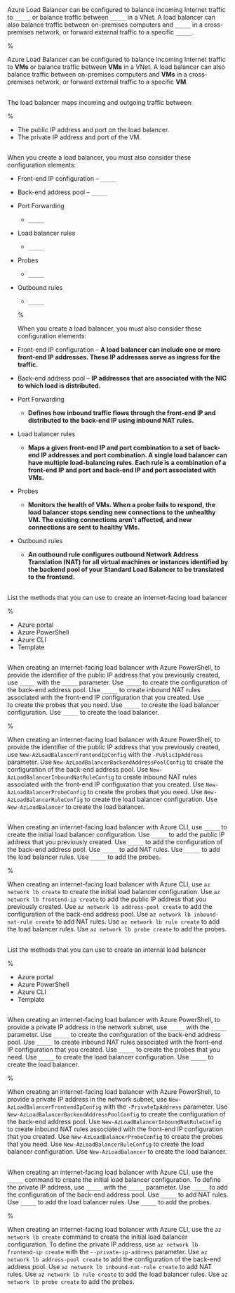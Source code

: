 ##

Azure Load Balancer can be configured to balance incoming Internet traffic to `_____` or balance traffic between `_____` in a VNet. A load balancer can also balance traffic between on-premises computers and `_____` in a cross-premises network, or forward external traffic to a specific `_____`.

%

Azure Load Balancer can be configured to balance incoming Internet traffic to **VMs** or balance traffic between **VMs** in a VNet. A load balancer can also balance traffic between on-premises computers and **VMs** in a cross-premises network, or forward external traffic to a specific **VM**.

##

The load balancer maps incoming and outgoing traffic between:

%

- The public IP address and port on the load balancer.
- The private IP address and port of the VM.

##

When you create a load balancer, you must also consider these configuration elements:

- Front-end IP configuration
  – `_____`
- Back-end address pool
  – `_____`
- Port Forwarding
  - `_____`
- Load balancer rules
  - `_____`
- Probes
  - `_____`
- Outbound rules
  - `_____`

  %

  When you create a load balancer, you must also consider these configuration elements:

- Front-end IP configuration
  – **A load balancer can include one or more front-end IP addresses. These IP addresses serve as ingress for the traffic.**
- Back-end address pool
  – **IP addresses that are associated with the NIC to which load is distributed.**
- Port Forwarding
  - **Defines how inbound traffic flows through the front-end IP and distributed to the back-end IP using inbound NAT rules.**
- Load balancer rules
  - **Maps a given front-end IP and port combination to a set of back-end IP addresses and port combination. A single load balancer can have multiple load-balancing rules. Each rule is a combination of a front-end IP and port and back-end IP and port associated with VMs.**
- Probes
  - **Monitors the health of VMs. When a probe fails to respond, the load balancer stops sending new connections to the unhealthy VM. The existing connections aren't affected, and new connections are sent to healthy VMs.**
- Outbound rules
  - **An outbound rule configures outbound Network Address Translation (NAT) for all virtual machines or instances identified by the backend pool of your Standard Load Balancer to be translated to the frontend.**

##

List the methods that you can use to create an internet-facing load balancer

%

- Azure portal
- Azure PowerShell
- Azure CLI
- Template

##

When creating an internet-facing load balancer with Azure PowerShell, to provide the identifier of the public IP address that you previously created, use `_____` with the `_____` parameter. Use `_____` to create the configuration of the back-end address pool. Use `_____` to create inbound NAT rules associated with the front-end IP configuration that you created. Use `_____` to create the probes that you need. Use `_____` to create the load balancer configuration. Use `_____` to create the load balancer.

%

When creating an internet-facing load balancer with Azure PowerShell, to provide the identifier of the public IP address that you previously created, use `New-AzLoadBalancerFrontendIpConfig` with the `-PublicIpAddress` parameter. Use `New-AzLoadBalancerBackendAddressPoolConfig` to create the configuration of the back-end address pool. Use `New-AzLoadBalancerInboundNatRuleConfig` to create inbound NAT rules associated with the front-end IP configuration that you created. Use `New-AzLoadBalancerProbeConfig` to create the probes that you need. Use `New-AzLoadBalancerRuleConfig` to create the load balancer configuration. Use `New-AzLoadBalancer` to create the load balancer.

##

When creating an internet-facing load balancer with Azure CLI, use `_____` to create the initial load balancer configuration. Use `_____` to add the public IP address that you previously created. Use `_____` to add the configuration of the back-end address pool. Use `_____` to add NAT rules. Use `_____` to add the load balancer rules. Use `_____` to add the probes.

%

When creating an internet-facing load balancer with Azure CLI, use `az network lb create` to create the initial load balancer configuration. Use `az network lb frontend-ip create` to add the public IP address that you previously created. Use `az network lb address-pool create` to add the configuration of the back-end address pool. Use `az network lb inbound-nat-rule create` to add NAT rules. Use `az network lb rule create` to add the load balancer rules. Use `az network lb probe create` to add the probes.

##

List the methods that you can use to create an internal load balancer

%

- Azure portal
- Azure PowerShell
- Azure CLI
- Template

##

When creating an internet-facing load balancer with Azure PowerShell, to provide a private IP address in the network subnet, use `_____` with the `_____` parameter. Use `_____` to create the configuration of the back-end address pool. Use `_____` to create inbound NAT rules associated with the front-end IP configuration that you created. Use `_____` to create the probes that you need. Use `_____` to create the load balancer configuration. Use `_____` to create the load balancer.

%

When creating an internet-facing load balancer with Azure PowerShell, to provide a private IP address in the network subnet, use `New-AzLoadBalancerFrontendIpConfig` with the `-PrivateIpAddress` parameter. Use `New-AzLoadBalancerBackendAddressPoolConfig` to create the configuration of the back-end address pool. Use `New-AzLoadBalancerInboundNatRuleConfig` to create inbound NAT rules associated with the front-end IP configuration that you created. Use `New-AzLoadBalancerProbeConfig` to create the probes that you need. Use `New-AzLoadBalancerRuleConfig` to create the load balancer configuration. Use `New-AzLoadBalancer` to create the load balancer.

##

When creating an internet-facing load balancer with Azure CLI, use the `_____` command to create the initial load balancer configuration. To define the private IP address, use `_____` with the `_____` parameter. Use `_____` to add the configuration of the back-end address pool. Use `_____` to add NAT rules. Use `_____` to add the load balancer rules. Use `_____` to add the probes.

%

When creating an internet-facing load balancer with Azure CLI, use the `az network lb create` command to create the initial load balancer configuration. To define the private IP address, use `az network lb frontend-ip create` with the `--private-ip-address` parameter. Use `az network lb address-pool create` to add the configuration of the back-end address pool. Use `az network lb inbound-nat-rule create` to add NAT rules. Use `az network lb rule create` to add the load balancer rules. Use `az network lb probe create` to add the probes.
